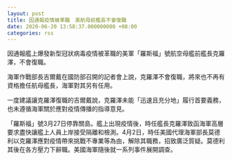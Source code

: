 ```yaml
---
layout: post
title: 因通報疫情被革職　美航母前艦長不會復職
date: 2020-06-20 13:58:37.000000000 +08:00
categories: rss
---
```


因通報艦上爆發新型冠狀病毒疫情被革職的美軍「羅斯福」號航空母艦前艦長克羅澤，不會復職。

海軍作戰部長吉爾戴在國防部召開的記者會上說，克羅澤不會復職，將來也不再有資格擔任航母艦長，海軍對其另有任用。

一度建議讓克羅澤復職的吉爾戴說，克羅澤未能「迅速且充分地」履行首要義務，也未遵循海軍關於應對疫情傳播的指導意見。

「羅斯福」號3月27日停靠關島。艦上出現疫情後，時任艦長克羅澤致函海軍高層要求盡快讓艦上人員上岸接受隔離和檢測。4月2日，時任美國代理海軍部長莫德利以克羅澤應對疫情帶來挑戰不專業等為由，解除其職務，招致廣泛質疑。莫德利其後在各方壓力下辭職。美國海軍隨後就一系列事件展開調查。
